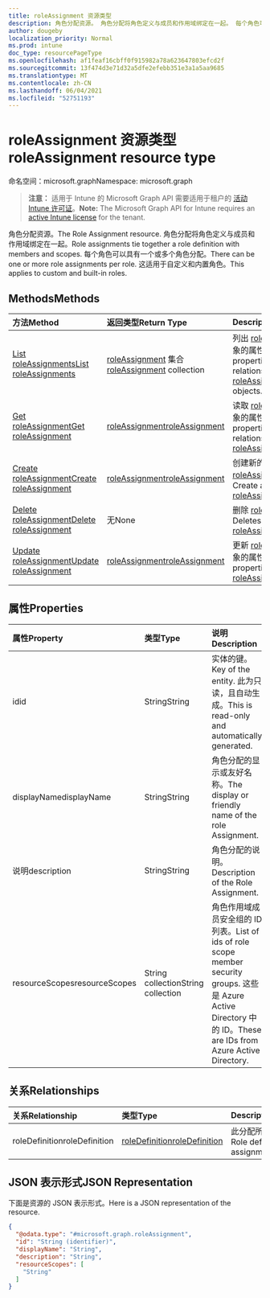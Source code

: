 ```yaml
---
title: roleAssignment 资源类型
description: 角色分配资源。 角色分配将角色定义与成员和作用域绑定在一起。 每个角色可以具有一个或多个角色分配。 这适用于自定义和内置角色。
author: dougeby
localization_priority: Normal
ms.prod: intune
doc_type: resourcePageType
ms.openlocfilehash: af1feaf16cbff0f915982a78a623647803efcd2f
ms.sourcegitcommit: 13f474d3e71d32a5dfe2efebb351e3a1a5aa9685
ms.translationtype: MT
ms.contentlocale: zh-CN
ms.lasthandoff: 06/04/2021
ms.locfileid: "52751193"
---
```

# <a name="roleassignment-resource-type"></a><span data-ttu-id="07074-106">roleAssignment 资源类型</span><span class="sxs-lookup"><span data-stu-id="07074-106">roleAssignment resource type</span></span>

<span data-ttu-id="07074-107">命名空间：microsoft.graph</span><span class="sxs-lookup"><span data-stu-id="07074-107">Namespace: microsoft.graph</span></span>

> <span data-ttu-id="07074-108">**注意：** 适用于 Intune 的 Microsoft Graph API 需要适用于租户的 [活动 Intune 许可证](https://go.microsoft.com/fwlink/?linkid=839381)。</span><span class="sxs-lookup"><span data-stu-id="07074-108">**Note:** The Microsoft Graph API for Intune requires an [active Intune license](https://go.microsoft.com/fwlink/?linkid=839381) for the tenant.</span></span>

<span data-ttu-id="07074-109">角色分配资源。</span><span class="sxs-lookup"><span data-stu-id="07074-109">The Role Assignment resource.</span></span> <span data-ttu-id="07074-110">角色分配将角色定义与成员和作用域绑定在一起。</span><span class="sxs-lookup"><span data-stu-id="07074-110">Role assignments tie together a role definition with members and scopes.</span></span> <span data-ttu-id="07074-111">每个角色可以具有一个或多个角色分配。</span><span class="sxs-lookup"><span data-stu-id="07074-111">There can be one or more role assignments per role.</span></span> <span data-ttu-id="07074-112">这适用于自定义和内置角色。</span><span class="sxs-lookup"><span data-stu-id="07074-112">This applies to custom and built-in roles.</span></span>

## <a name="methods"></a><span data-ttu-id="07074-113">Methods</span><span class="sxs-lookup"><span data-stu-id="07074-113">Methods</span></span>
|<span data-ttu-id="07074-114">方法</span><span class="sxs-lookup"><span data-stu-id="07074-114">Method</span></span>|<span data-ttu-id="07074-115">返回类型</span><span class="sxs-lookup"><span data-stu-id="07074-115">Return Type</span></span>|<span data-ttu-id="07074-116">Description</span><span class="sxs-lookup"><span data-stu-id="07074-116">Description</span></span>|
|:---|:---|:---|
|[<span data-ttu-id="07074-117">List roleAssignments</span><span class="sxs-lookup"><span data-stu-id="07074-117">List roleAssignments</span></span>](../api/intune-rbac-roleassignment-list.md)|<span data-ttu-id="07074-118">[roleAssignment](../resources/intune-rbac-roleassignment.md) 集合</span><span class="sxs-lookup"><span data-stu-id="07074-118">[roleAssignment](../resources/intune-rbac-roleassignment.md) collection</span></span>|<span data-ttu-id="07074-119">列出 [roleAssignment](../resources/intune-rbac-roleassignment.md) 对象的属性和关系。</span><span class="sxs-lookup"><span data-stu-id="07074-119">List properties and relationships of the [roleAssignment](../resources/intune-rbac-roleassignment.md) objects.</span></span>|
|[<span data-ttu-id="07074-120">Get roleAssignment</span><span class="sxs-lookup"><span data-stu-id="07074-120">Get roleAssignment</span></span>](../api/intune-rbac-roleassignment-get.md)|[<span data-ttu-id="07074-121">roleAssignment</span><span class="sxs-lookup"><span data-stu-id="07074-121">roleAssignment</span></span>](../resources/intune-rbac-roleassignment.md)|<span data-ttu-id="07074-122">读取 [roleAssignment](../resources/intune-rbac-roleassignment.md) 对象的属性和关系。</span><span class="sxs-lookup"><span data-stu-id="07074-122">Read properties and relationships of the [roleAssignment](../resources/intune-rbac-roleassignment.md) object.</span></span>|
|[<span data-ttu-id="07074-123">Create roleAssignment</span><span class="sxs-lookup"><span data-stu-id="07074-123">Create roleAssignment</span></span>](../api/intune-rbac-roleassignment-create.md)|[<span data-ttu-id="07074-124">roleAssignment</span><span class="sxs-lookup"><span data-stu-id="07074-124">roleAssignment</span></span>](../resources/intune-rbac-roleassignment.md)|<span data-ttu-id="07074-125">创建新的 [roleAssignment](../resources/intune-rbac-roleassignment.md) 对象。</span><span class="sxs-lookup"><span data-stu-id="07074-125">Create a new [roleAssignment](../resources/intune-rbac-roleassignment.md) object.</span></span>|
|[<span data-ttu-id="07074-126">Delete roleAssignment</span><span class="sxs-lookup"><span data-stu-id="07074-126">Delete roleAssignment</span></span>](../api/intune-rbac-roleassignment-delete.md)|<span data-ttu-id="07074-127">无</span><span class="sxs-lookup"><span data-stu-id="07074-127">None</span></span>|<span data-ttu-id="07074-128">删除 [roleAssignment](../resources/intune-rbac-roleassignment.md)。</span><span class="sxs-lookup"><span data-stu-id="07074-128">Deletes a [roleAssignment](../resources/intune-rbac-roleassignment.md).</span></span>|
|[<span data-ttu-id="07074-129">Update roleAssignment</span><span class="sxs-lookup"><span data-stu-id="07074-129">Update roleAssignment</span></span>](../api/intune-rbac-roleassignment-update.md)|[<span data-ttu-id="07074-130">roleAssignment</span><span class="sxs-lookup"><span data-stu-id="07074-130">roleAssignment</span></span>](../resources/intune-rbac-roleassignment.md)|<span data-ttu-id="07074-131">更新 [roleAssignment](../resources/intune-rbac-roleassignment.md) 对象的属性。</span><span class="sxs-lookup"><span data-stu-id="07074-131">Update the properties of a [roleAssignment](../resources/intune-rbac-roleassignment.md) object.</span></span>|

## <a name="properties"></a><span data-ttu-id="07074-132">属性</span><span class="sxs-lookup"><span data-stu-id="07074-132">Properties</span></span>
|<span data-ttu-id="07074-133">属性</span><span class="sxs-lookup"><span data-stu-id="07074-133">Property</span></span>|<span data-ttu-id="07074-134">类型</span><span class="sxs-lookup"><span data-stu-id="07074-134">Type</span></span>|<span data-ttu-id="07074-135">说明</span><span class="sxs-lookup"><span data-stu-id="07074-135">Description</span></span>|
|:---|:---|:---|
|<span data-ttu-id="07074-136">id</span><span class="sxs-lookup"><span data-stu-id="07074-136">id</span></span>|<span data-ttu-id="07074-137">String</span><span class="sxs-lookup"><span data-stu-id="07074-137">String</span></span>|<span data-ttu-id="07074-138">实体的键。</span><span class="sxs-lookup"><span data-stu-id="07074-138">Key of the entity.</span></span> <span data-ttu-id="07074-139">此为只读，且自动生成。</span><span class="sxs-lookup"><span data-stu-id="07074-139">This is read-only and automatically generated.</span></span>|
|<span data-ttu-id="07074-140">displayName</span><span class="sxs-lookup"><span data-stu-id="07074-140">displayName</span></span>|<span data-ttu-id="07074-141">String</span><span class="sxs-lookup"><span data-stu-id="07074-141">String</span></span>|<span data-ttu-id="07074-142">角色分配的显示或友好名称。</span><span class="sxs-lookup"><span data-stu-id="07074-142">The display or friendly name of the role Assignment.</span></span>|
|<span data-ttu-id="07074-143">说明</span><span class="sxs-lookup"><span data-stu-id="07074-143">description</span></span>|<span data-ttu-id="07074-144">String</span><span class="sxs-lookup"><span data-stu-id="07074-144">String</span></span>|<span data-ttu-id="07074-145">角色分配的说明。</span><span class="sxs-lookup"><span data-stu-id="07074-145">Description of the Role Assignment.</span></span>|
|<span data-ttu-id="07074-146">resourceScopes</span><span class="sxs-lookup"><span data-stu-id="07074-146">resourceScopes</span></span>|<span data-ttu-id="07074-147">String collection</span><span class="sxs-lookup"><span data-stu-id="07074-147">String collection</span></span>|<span data-ttu-id="07074-148">角色作用域成员安全组的 ID 列表。</span><span class="sxs-lookup"><span data-stu-id="07074-148">List of ids of role scope member security groups.</span></span>  <span data-ttu-id="07074-149">这些是 Azure Active Directory 中的 ID。</span><span class="sxs-lookup"><span data-stu-id="07074-149">These are IDs from Azure Active Directory.</span></span>|

## <a name="relationships"></a><span data-ttu-id="07074-150">关系</span><span class="sxs-lookup"><span data-stu-id="07074-150">Relationships</span></span>
|<span data-ttu-id="07074-151">关系</span><span class="sxs-lookup"><span data-stu-id="07074-151">Relationship</span></span>|<span data-ttu-id="07074-152">类型</span><span class="sxs-lookup"><span data-stu-id="07074-152">Type</span></span>|<span data-ttu-id="07074-153">Description</span><span class="sxs-lookup"><span data-stu-id="07074-153">Description</span></span>|
|:---|:---|:---|
|<span data-ttu-id="07074-154">roleDefinition</span><span class="sxs-lookup"><span data-stu-id="07074-154">roleDefinition</span></span>|[<span data-ttu-id="07074-155">roleDefinition</span><span class="sxs-lookup"><span data-stu-id="07074-155">roleDefinition</span></span>](../resources/intune-rbac-roledefinition.md)|<span data-ttu-id="07074-156">此分配所属的角色定义。</span><span class="sxs-lookup"><span data-stu-id="07074-156">Role definition this assignment is part of.</span></span>|

## <a name="json-representation"></a><span data-ttu-id="07074-157">JSON 表示形式</span><span class="sxs-lookup"><span data-stu-id="07074-157">JSON Representation</span></span>
<span data-ttu-id="07074-158">下面是资源的 JSON 表示形式。</span><span class="sxs-lookup"><span data-stu-id="07074-158">Here is a JSON representation of the resource.</span></span>
<!-- {
  "blockType": "resource",
  "keyProperty": "id",
  "@odata.type": "microsoft.graph.roleAssignment"
}
-->
``` json
{
  "@odata.type": "#microsoft.graph.roleAssignment",
  "id": "String (identifier)",
  "displayName": "String",
  "description": "String",
  "resourceScopes": [
    "String"
  ]
}
```




